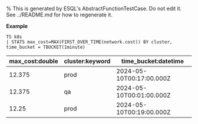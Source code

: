 % This is generated by ESQL's AbstractFunctionTestCase. Do not edit it. See ../README.md for how to regenerate it.

**Example**

```esql
TS k8s
| STATS max_cost=MAX(FIRST_OVER_TIME(network.cost)) BY cluster, time_bucket = TBUCKET(1minute)
```

| max_cost:double | cluster:keyword | time_bucket:datetime |
| --- | --- | --- |
| 12.375 | prod | 2024-05-10T00:17:00.000Z |
| 12.375 | qa | 2024-05-10T00:01:00.000Z |
| 12.25 | prod | 2024-05-10T00:19:00.000Z |


